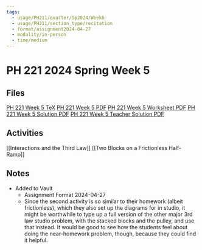 ```yaml
---
tags:
  - usage/PH211/quarter/Sp2024/Week6
  - usage/PH211/section_type/recitation
  - format/assignment2024-04-27
  - modality/in-person
  - time/medium
---
```

# PH 221 2024 Spring Week 5
## Files
[PH 221 Week 5 TeX](PH_221_Week_5.tex)
[PH 221 Week 5 PDF](PH_221_Week_5.pdf)
[PH 221 Week 5 Worksheet PDF](PH_221_Week_5-Worksheet.pdf)
[PH 221 Week 5 Solution PDF](PH_221_Week_5-Solution.pdf)
[PH 221 Week 5 Teacher Solution PDF](PH_221_Week_5-Teacher_Solution.pdf)
## Activities
[[Interactions and the Third Law]]
[[Two Blocks on a Frictionless Half-Ramp]]
## Notes
* Added to Vault
	* Assignment Format 2024-04-27
	* Since the second activity is so similar to their homework (albeit frictionless), which they also set up the diagrams for in studio, it might be worthwhile to type up a full version of the other major 3rd law studio problem, with the stacked blocks and the pulley, and use that instead. It would be good to see how the students feel about doing the near-homework problem, though, because they could find it helpful.